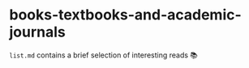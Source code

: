# books-textbooks-and-academic-journals
`list.md` contains a brief selection of interesting reads 📚
